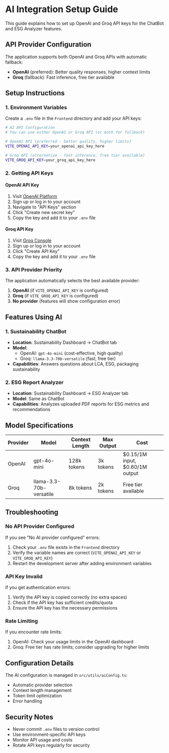 # AI Integration Setup Guide

This guide explains how to set up OpenAI and Groq API keys for the ChatBot and ESG Analyzer features.

## API Provider Configuration

The application supports both OpenAI and Groq APIs with automatic fallback:
- **OpenAI** (preferred): Better quality responses, higher context limits
- **Groq** (fallback): Fast inference, free tier available

## Setup Instructions

### 1. Environment Variables

Create a `.env` file in the `Frontend` directory and add your API keys:

```bash
# AI API Configuration
# You can use either OpenAI or Groq API (or both for fallback)

# OpenAI API (preferred - better quality, higher limits)
VITE_OPENAI_API_KEY=your_openai_api_key_here

# Groq API (alternative - fast inference, free tier available)
VITE_GROQ_API_KEY=your_groq_api_key_here
```

### 2. Getting API Keys

#### OpenAI API Key
1. Visit [OpenAI Platform](https://platform.openai.com/api-keys)
2. Sign up or log in to your account
3. Navigate to "API Keys" section
4. Click "Create new secret key"
5. Copy the key and add it to your `.env` file

#### Groq API Key
1. Visit [Groq Console](https://console.groq.com/keys)
2. Sign up or log in to your account
3. Click "Create API Key"
4. Copy the key and add it to your `.env` file

### 3. API Provider Priority

The application automatically selects the best available provider:
1. **OpenAI** (if `VITE_OPENAI_API_KEY` is configured)
2. **Groq** (if `VITE_GROQ_API_KEY` is configured)
3. **No provider** (features will show configuration error)

## Features Using AI

### 1. Sustainability ChatBot
- **Location**: Sustainability Dashboard → ChatBot tab
- **Model**: 
  - OpenAI: `gpt-4o-mini` (cost-effective, high quality)
  - Groq: `llama-3.3-70b-versatile` (fast, free tier)
- **Capabilities**: Answers questions about LCA, ESG, packaging sustainability

### 2. ESG Report Analyzer
- **Location**: Sustainability Dashboard → ESG Analyzer tab
- **Model**: Same as ChatBot
- **Capabilities**: Analyzes uploaded PDF reports for ESG metrics and recommendations

## Model Specifications

| Provider | Model | Context Length | Max Output | Cost |
|----------|-------|----------------|------------|------|
| OpenAI | gpt-4o-mini | 128k tokens | 3k tokens | $0.15/1M input, $0.60/1M output |
| Groq | llama-3.3-70b-versatile | 8k tokens | 2k tokens | Free tier available |

## Troubleshooting

### No API Provider Configured
If you see "No AI provider configured" errors:
1. Check your `.env` file exists in the `Frontend` directory
2. Verify the variable names are correct (`VITE_OPENAI_API_KEY` or `VITE_GROQ_API_KEY`)
3. Restart the development server after adding environment variables

### API Key Invalid
If you get authentication errors:
1. Verify the API key is copied correctly (no extra spaces)
2. Check if the API key has sufficient credits/quota
3. Ensure the API key has the necessary permissions

### Rate Limiting
If you encounter rate limits:
1. OpenAI: Check your usage limits in the OpenAI dashboard
2. Groq: Free tier has rate limits; consider upgrading for higher limits

## Configuration Details

The AI configuration is managed in `src/utils/aiConfig.ts`:
- Automatic provider selection
- Context length management
- Token limit optimization
- Error handling

## Security Notes

- Never commit `.env` files to version control
- Use environment-specific API keys
- Monitor API usage and costs
- Rotate API keys regularly for security
